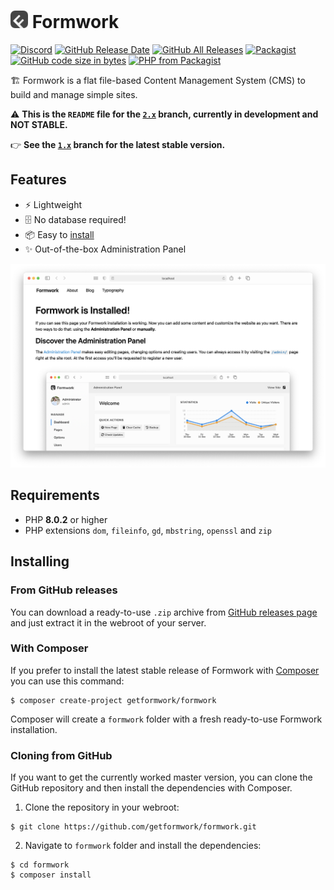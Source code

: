 # <img src="admin/assets/images/icon.svg" height="28"> Formwork

[![Discord](https://img.shields.io/discord/637658168754831380?color=%235865f2&label=chat&logo=discord&logoColor=%23fff)](https://discord.gg/5Q3BmNY)
[![GitHub Release Date](https://img.shields.io/github/release-date/getformwork/formwork.svg)](https://github.com/getformwork/formwork/releases/latest)
[![GitHub All Releases](https://img.shields.io/github/downloads/getformwork/formwork/total.svg)](https://github.com/getformwork/formwork/releases)
[![Packagist](https://img.shields.io/packagist/dt/getformwork/formwork.svg?color=%23f28d1a&label=Packagist%20downloads)](https://packagist.org/packages/getformwork/formwork)
[![GitHub code size in bytes](https://img.shields.io/github/languages/code-size/getformwork/formwork.svg)]()
[![PHP from Packagist](https://img.shields.io/packagist/php-v/getformwork/formwork.svg)](#requirements)

🏗 Formwork is a flat file-based Content Management System (CMS) to build and manage simple sites.

⚠️ **This is the `README` file for the [`2.x`](https://github.com/getformwork/formwork/tree/2.x) branch, currently in development and NOT STABLE.**

👉 **See the [`1.x`](https://github.com/getformwork/formwork/tree/1.x) branch for the latest stable version.**

## Features
- ⚡️ Lightweight
- 🗄 No database required!
- 📦 Easy to [install](#installing)
- ✨ Out-of-the-box Administration Panel

![](assets/images/formwork.png)

## Requirements
- PHP **8.0.2** or higher
- PHP extensions `dom`, `fileinfo`, `gd`, `mbstring`, `openssl` and `zip`

## Installing

### From GitHub releases
You can download a ready-to-use `.zip` archive from [GitHub releases page](https://github.com/getformwork/formwork/releases) and just extract it in the webroot of your server.

### With Composer
If you prefer to install the latest stable release of Formwork with [Composer](https://getcomposer.org/) you can use this command:

```
$ composer create-project getformwork/formwork
```

Composer will create a `formwork` folder with a fresh ready-to-use Formwork installation.

### Cloning from GitHub
If you want to get the currently worked master version, you can clone the GitHub repository and then install the dependencies with Composer.

1. Clone the repository in your webroot:

```
$ git clone https://github.com/getformwork/formwork.git
```

2. Navigate to `formwork` folder and install the dependencies:

```
$ cd formwork
$ composer install
```
